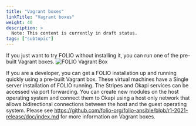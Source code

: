 ```yaml
---
title: "Vagrant boxes"
linkTitle: "Vagrant boxes"
weight: 40
description: >
  Note: This content is currently in draft status.
tags: ["subtopic"]
---
```

If you just want to try FOLIO without installing it, you can run one of the pre-built Vagrant boxes. 
![FOLIO Vagrant Box](/img/vagrant_boxes.png)

If you are a developer, you can get a FOLIO installation up and running quickly using a pre-built Vagrant box.  These virtual machines have a Single server installation of FOLIO running.  The Stripes and Okapi services can be accessed via port forwarding. You can create new modules on the host operating system and connect them to Okapi using a host only network that allows bidirectional connections between the host and the guest operating system.  Please see https://github.com/folio-org/folio-ansible/blob/r1-2021-release/doc/index.md for more information on Vagrant boxes.
